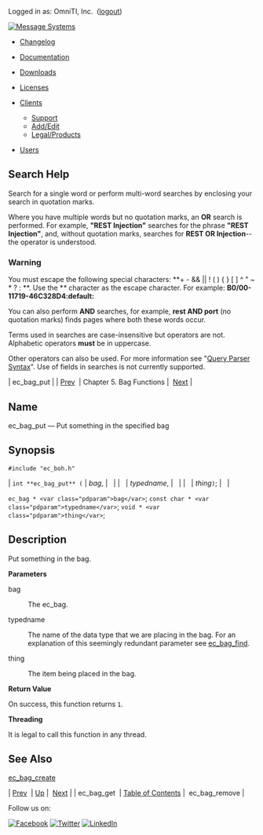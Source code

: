 Logged in as: OmniTI, Inc.  ([logout](https://support.messagesystems.com/logout.php))

[![Message Systems](https://support.messagesystems.com/images/ms-white205.png)](https://support.messagesystems.com/start.php) 

*   [Changelog](https://support.messagesystems.com/start.php?show=changelog)
*   [Documentation](https://support.messagesystems.com/docs/)
*   [Downloads](https://support.messagesystems.com/start.php)

*   [Licenses](https://support.messagesystems.com/license_summary.php)
*   <a href="">Clients</a>
    *   [Support](https://support.messagesystems.com/cs.php)
    *   [Add/Edit](https://support.messagesystems.com/edit_client.php)
    *   [Legal/Products](https://support.messagesystems.com/edit_products.php)
*   [Users](https://support.messagesystems.com/edit_customer.php)

## Search Help

Search for a single word or perform multi-word searches by enclosing your search in quotation marks.

Where you have multiple words but no quotation marks, an **OR** search is performed. For example, **"REST Injection"** searches for the phrase **"REST Injection"**, and, without quotation marks, searches for **REST OR Injection**--the operator is understood.

### Warning

You must escape the following special characters: **+ - && || ! ( ) { } [ ] ^ " ~ * ? : \**. Use the **\** character as the escape character. For example: **B0/00-11719-46C328D4\:default\:**

You can also perform **AND** searches, for example, **rest AND port** (no quotation marks) finds pages where both these words occur.

Terms used in searches are case-insensitive but operators are not. Alphabetic operators **must** be in uppercase.

Other operators can also be used. For more information see "[Query Parser Syntax](https://lucene.apache.org/core/old_versioned_docs/versions/3_0_0/queryparsersyntax.html)". Use of fields in searches is not currently supported.

| ec_bag_put |
| [Prev](apis.ec_bag_get.php)  | Chapter 5. Bag Functions |  [Next](apis.ec_bag_remove.php) |

<a name="apis.ec_bag_put"></a>
## Name

ec_bag_put — Put something in the specified bag

## Synopsis

`#include "ec_boh.h"`

| `int **ec_bag_put** (` | <var class="pdparam">bag</var>, |   |
|   | <var class="pdparam">typedname</var>, |   |
|   | <var class="pdparam">thing</var>`)`; |   |

`ec_bag * <var class="pdparam">bag</var>`;
`const char * <var class="pdparam">typedname</var>`;
`void * <var class="pdparam">thing</var>`;<a name="idp19902352"></a>
## Description

Put something in the bag.

**Parameters**

<dl class="variablelist">

<dt>bag</dt>

<dd>

The ec_bag.

</dd>

<dt>typedname</dt>

<dd>

The name of the data type that we are placing in the bag. For an explanation of this seemingly redundant parameter see [ec_bag_find](apis.ec_bag_find.php "ec_bag_find").

</dd>

<dt>thing</dt>

<dd>

The item being placed in the bag.

</dd>

</dl>

**Return Value**

On success, this function returns `1`.

**Threading**

It is legal to call this function in any thread.

<a name="idp19913264"></a>
## See Also

[ec_bag_create](apis.ec_bag_create.php "ec_bag_create")

| [Prev](apis.ec_bag_get.php)  | [Up](bag.php) |  [Next](apis.ec_bag_remove.php) |
| ec_bag_get  | [Table of Contents](index.php) |  ec_bag_remove |

Follow us on:

[![Facebook](https://support.messagesystems.com/images/icon-facebook.png)](http://www.facebook.com/messagesystems) [![Twitter](https://support.messagesystems.com/images/icon-twitter.png)](http://twitter.com/#!/MessageSystems) [![LinkedIn](https://support.messagesystems.com/images/icon-linkedin.png)](http://www.linkedin.com/company/message-systems)